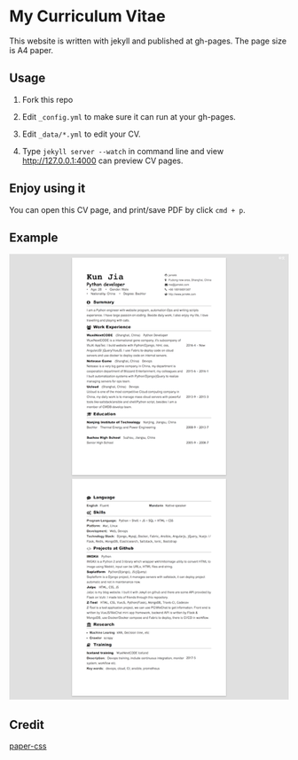 # My Curriculum Vitae

This website is written with jekyll and published at gh-pages. The page size is A4 paper.

## Usage

1. Fork this repo

2. Edit `_config.yml` to make sure it can run at your gh-pages.

3. Edit `_data/*.yml` to edit your CV.

4. Type `jekyll server --watch` in command line and view <http://127.0.0.1:4000> can preview CV pages.

## Enjoy using it

You can open this CV page, and print/save PDF by click `cmd + p`.

## Example

![example](img/example.png)

## Credit

[paper-css](https://github.com/cognitom/paper-css)

